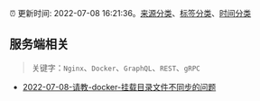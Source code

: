 :alarm_clock: 更新时间: 2022-07-08 16:21:36。[来源分类](../README.md)、[标签分类](../TAGS.md)、[时间分类](../TIMELINE.md)

## 服务端相关


> 关键字：`Nginx`、`Docker`、`GraphQL`、`REST`、`gRPC`



- [2022-07-08-请教-docker-挂载目录文件不同步的问题](https://www.v2ex.com/t/865029) 